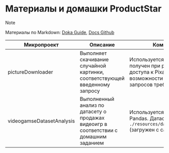 # Материалы и домашки ProductStar

> [!NOTE]
> Материалы по Markdown: 
[Doka Guide](https://doka.guide/tools/markdown/), [Docs Github](https://docs.github.com/ru/get-started/writing-on-github/getting-started-with-writing-and-formatting-on-github/basic-writing-and-formatting-syntax)

| Микропроект | Описание | Комментарий |
|------|------|------|
|pictureDownloader | Выполняет скачивание случайной картинки, соответствующей введенному запросу | Используется Pixabay API. Ключ получен при регистрации. Для доступа к Pixabay и возможности выполнения запросов требуется VPN |
| videogamseDatasetAnalysis | Выполненный анализ по датасету о продажах видеоигр в соответствии с домашним заданием | Используется библиотека Pandas. Датасет: `./resources/datasets/vgsales.csv` (загружен с сайта [kaggle.com](https://www.kaggle.com/datasets/gregorut/videogamesales)) |